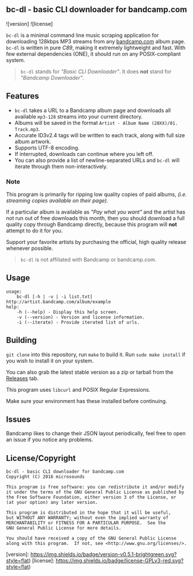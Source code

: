 ## bc-dl - basic CLI downloader for bandcamp.com
![version] ![license]

```bc-dl``` is a minimal command line music scraping application for downloading 128kbps MP3 streams from any [bandcamp.com](http://bandcamp.com) album page. ```bc-dl``` is written in pure *C89*, making it extremely lightweight and fast. With few external dependencies (ONE), it should run on any POSIX-compliant system.

> ```bc-dl``` stands for _"Basic CLI Downloader"_. It does **not** stand for _"Bandcamp Downloader"_.

## Features
* ```bc-dl``` takes a URL to a Bandcamp album page and downloads all available ```mp3-128``` streams into your current directory.
* Albums will be saved in the format ```Artist - Album Name (20XX)/01. Track.mp3```.
* Accurate ID3v2.4 tags will be written to each track, along with full size album artwork.
* Supports UTF-8 encoding.
* If interrupted, downloads can continue where you left off.
* You can also provide a list of newline-separated URLs and ```bc-dl``` will iterate through them non-interactively.

### Note
This program is primarily for ripping low quality copies of paid albums, _(i.e. streaming copies available on their page)._

If a particular album is available as _"Pay what you want"_ and the artist has not run out of free downloads this month, then you should download a full quality copy through Bandcamp directly, because this program will **not** attempt to do it for you.

Support your favorite artists by purchasing the official, high quality release whenever possible.

> ```bc-dl``` is not affiliated with Bandcamp or bandcamp.com.

## Usage
```
usage:
	bc-dl [-h | -v | -i list.txt] http://artist.bandcamp.com/album/example
help:
	-h (--help) - Display this help screen.
	-v (--version) - Version and license information.
	-i (--iterate) - Provide iterated list of urls.
```

## Building
```git clone``` into this repository, run ```make``` to build it.
Run ```sudo make install``` if you wish to install it on your system.

You can also grab the latest stable version as a zip or tarball from the [Releases](https://github.com/microsounds/bc-dl/releases) tab. 

This program uses ```libcurl``` and POSIX Regular Expressions.

Make sure your environment has these installed before continuing.

## Issues
Bandcamp likes to change their JSON layout periodically, feel free to open an issue if you notice any problems.

## License/Copyright
```
bc-dl - basic CLI downloader for bandcamp.com
Copyright (C) 2016 microsounds

This program is free software: you can redistribute it and/or modify
it under the terms of the GNU General Public License as published by
the Free Software Foundation, either version 3 of the License, or
(at your option) any later version.

This program is distributed in the hope that it will be useful,
but WITHOUT ANY WARRANTY; without even the implied warranty of
MERCHANTABILITY or FITNESS FOR A PARTICULAR PURPOSE.  See the
GNU General Public License for more details.

You should have received a copy of the GNU General Public License
along with this program.  If not, see <http://www.gnu.org/licenses/>.
```
[version]: https://img.shields.io/badge/version-v0.5.1-brightgreen.svg?style=flat)
[license]: https://img.shields.io/badge/license-GPLv3-red.svg?style=flat)

